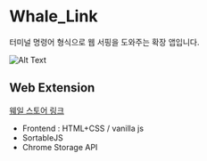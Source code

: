 # Whale_Link

터미널 명령어 형식으로 웹 서핑을 도와주는 확장 앱입니다.  

![Alt Text](image.gif)
## Web Extension

<a href="https://store.whale.naver.com/detail/dggkdgdigpkmbeobcbhajdlfggkbnddh">웨일 스토어 링크</a>

* Frontend : HTML+CSS / vanilla js
* SortableJS
* Chrome Storage API
